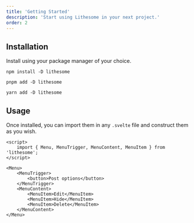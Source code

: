 ```yaml
---
title: 'Getting Started'
description: 'Start using Lithesome in your next project.'
order: 2
---
```


## Installation

Install using your package manager of your choice.

```
npm install -D lithesome
```

```
pnpm add -D lithesome
```

```
yarn add -D lithesome
```

## Usage

Once installed, you can import them in any `.svelte` file and construct them as you wish.

```svelte
<script>
	import { Menu, MenuTrigger, MenuContent, MenuItem } from 'lithesome';
</script>

<Menu>
	<MenuTrigger>
		<button>Post options</button>
	</MenuTrigger>
	<MenuContent>
		<MenuItem>Edit</MenuItem>
		<MenuItem>Hide</MenuItem>
		<MenuItem>Delete</MenuItem>
	</MenuContent>
</Menu>
```

